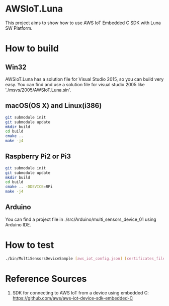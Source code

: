 # AWSIoT.Luna
This project aims to show how to use AWS IoT Embedded C SDK with Luna SW Platform.

# How to build
## Win32
AWSIoT.Luna has a solution file for Visual Studio 2015, so you can build very easy.
You can find and use a solution file for visual studio 2005 like './msvs/2005/AWSIoT.Luna.sin'.

## macOS(OS X) and Linux(i386)
```bash
git submodule init
git submodule update
mkdir build
cd build
cmake ..
make -j4
```

## Raspberry Pi2 or Pi3
```bash
git submodule init
git submodule update
mkdir build
cd build
cmake .. -DDEVICE=RPi
make -j4
```

## Arduino
You can find a project file in ./src/Arduino/multi_sensors_device_01 using Arduino IDE.

# How to test
```bash
./bin/MultiSensorsDeviceSample [aws_iot_config.json] [certificates_file_path]
```

# Reference Sources
1. SDK for connecting to AWS IoT from a device using embedded C: https://github.com/aws/aws-iot-device-sdk-embedded-C
